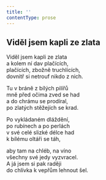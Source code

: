 ```yaml
---
title: ''
contentType: prose
---
```


## Viděl jsem kapli ze zlata

Viděl jsem kapli ze zlata  
a kolem ní dav plačících,  
plačících, zbožně truchlících,  
dovnitř si netrouf nikdo z nich.

Tu v bráně z bílých pilířů  
mně před očima zved se had  
a do chrámu se prodíral,  
po zlatých stěžejích se krad.

Po vykládaném dláždění,  
po rubínech a po perlách  
v své celé slizké délce had  
k bílému oltáři se táh,

aby tam na chléb, na víno  
všechny své jedy vyzvracel.  
A já jsem si pak raději  
do chlívka k vepřům lehnout šel.
